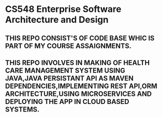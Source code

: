 # CS548 Enterprise Software Architecture and Design

## THIS REPO CONSIST'S OF CODE BASE WHIC IS PART OF MY COURSE ASSAIGNMENTS.
## THIS REPO INVOLVES IN MAKING OF HEALTH CARE MANAGEMENT SYSTEM USING JAVA,JAVA PERSISTANT API AS MAVEN DEPENDENCIES,IMPLEMENTING REST API,ORM ARCHITECTURE,USING MICROSERVICES AND DEPLOYING THE APP IN CLOUD BASED SYSTEMS.

